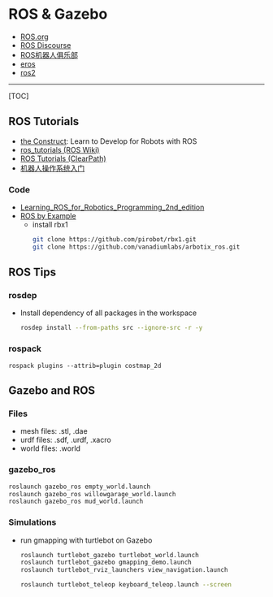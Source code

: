# ROS & Gazebo

* [ROS.org](http://www.ros.org/)
* [ROS Discourse](https://discourse.ros.org/)
* [ROS机器人俱乐部](http://www.rosclub.cn/)
* [eros](http://wiki.ros.org/eros)
* [ros2](https://index.ros.org/doc/ros2/)

------

[TOC]

## ROS Tutorials

* [the Construct](http://www.theconstructsim.com/): Learn to Develop for Robots with ROS
* [ros_tutorials (ROS Wiki)](http://wiki.ros.org/ros_tutorials)
* [ROS Tutorials (ClearPath)](http://www.clearpathrobotics.com/assets/guides/ros/index.html)
* [机器人操作系统入门](http://www.icourse163.org/course/ISCAS-1002580008)


### Code

* [Learning_ROS_for_Robotics_Programming_2nd_edition](https://github.com/AaronMR/Learning_ROS_for_Robotics_Programming_2nd_edition)
* [ROS by Example](http://wiki.ros.org/Books/ROSbyExample)
  - install rbx1
    ```bash
    git clone https://github.com/pirobot/rbx1.git
    git clone https://github.com/vanadiumlabs/arbotix_ros.git
    ```


## ROS Tips

### rosdep
* Install dependency of all packages in the workspace
  ```bash
  rosdep install --from-paths src --ignore-src -r -y
  ```

### rospack
```
rospack plugins --attrib=plugin costmap_2d
```

## Gazebo and ROS

### Files

* mesh files: .stl, .dae
* urdf files: .sdf, .urdf, .xacro
* world files: .world

### gazebo_ros

```sh
roslaunch gazebo_ros empty_world.launch
roslaunch gazebo_ros willowgarage_world.launch
roslaunch gazebo_ros mud_world.launch
```

### Simulations

* run gmapping with turtlebot on Gazebo
  ```sh
  roslaunch turtlebot_gazebo turtlebot_world.launch
  roslaunch turtlebot_gazebo gmapping_demo.launch
  roslaunch turtlebot_rviz_launchers view_navigation.launch

  roslaunch turtlebot_teleop keyboard_teleop.launch --screen
  ```